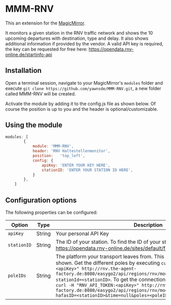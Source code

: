 # MMM-RNV

This an extension for the [MagicMirror](https://github.com/MichMich/MagicMirror).

It monitors a given station in the RNV traffic network and shows the 10 upcoming departures with destination, type and delay. It also shows additional information if provided by the vendor. A valid API key is required, the key can be requested for free here: https://opendata.rnv-online.de/startinfo-api

## Installation
Open a terminal session, navigate to your MagicMirror's `modules` folder and execute `git clone https://github.com/yawnsde/MMM-RNV.git`, a new folder called MMM-RNV will be created.

Activate the module by adding it to the config.js file as shown below. Of course the position is up to you and the header is optional/customizable.

## Using the module
````javascript
modules: [
		{
			module:	'MMM-RNV',
			header: 'RNV Haltestellenmonitor',
			position:	'top_left',
			config: {
				apiKey: 'ENTER YOUR KEY HERE',
				stationID: 'ENTER YOUR STATION ID HERE',
			}
		},
	]
````

## Configuration options

The following properties can be configured:

| Option | Type | Description | Format |
| --- | --- | --- | --- |
| `apiKey` | String | Your personal API Key | 'abcdefghi123456' |
| `stationID` | String | The ID of your station. To find the ID of your station take a look here: https://opendata.rnv-online.de/sites/default/files/Haltestellen_16.xml | '1234' |
| `poleIDs` | String | The platform your transport leaves from. This can influence the direciton shown. Get the different poles by executing `curl -H "RNV_API_TOKEN:<apiKey>" http://rnv.the-agent-factory.de:8080/easygo2/api/regions/rnv/modules/stations/detail?stationId=<stationID>`. To get the connections leaving from this pole, fire `curl -H "RNV_API_TOKEN:<apiKey>" http://rnv.the-agent-factory.de:8080/easygo2/api/regions/rnv/modules/stationmonitor/element?hafasID=<stationID>&time=null&poles=<poleIDs>`| '1', for multiple poles: '1;5;6' |
